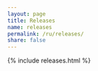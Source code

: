 ```yaml
---
layout: page
title: Releases
name: releases
permalink: /ru/releases/
share: false
---
```


{% include releases.html %}
